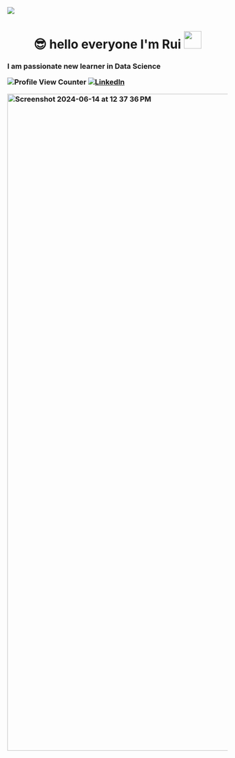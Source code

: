 ![](https://github.com/halfrost/halfrost/blob/master/icons/header_1.png)
<h1 align ='center'> 😎 hello everyone I'm Rui <img src="https://media.giphy.com/media/WUlplcMpOCEmTGBtBW/giphy.gif" width="40">

<h3 align ='left'> I am passionate new learner in Data Science 

![Profile View Counter](https://komarev.com/ghpvc/?username=loverui129)
[![Linkedln](https://img.shields.io/badge/LinkedIn-0077B5?style=flat-square&logo=linkedin&logoColor=white)](https://www.linkedin.com/in/rui-zhang-962522126/)


<img width="1499" alt="Screenshot 2024-06-14 at 12 37 36 PM" src="https://github.com/loverui129/loverui129/assets/167585985/e8d09fe1-ce5c-4769-b398-d7031de1086f">

